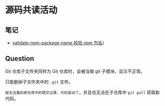 # 源码共读活动

## 笔记

- [validate-npm-package-name 校验 npm 包名](./validate-npm-package-name/MEREAD.md))

## Question

Git 仓库子文件夹同样为 Git 仓库时，会被当做 git 子模块，显示不正常。

只能删掉子文件夹中的 `.git` 文件。

`就无法看到原仓库中的提交记录、代码变动了`，并且也无法在子仓库中 `git pull` 获取新代码。
